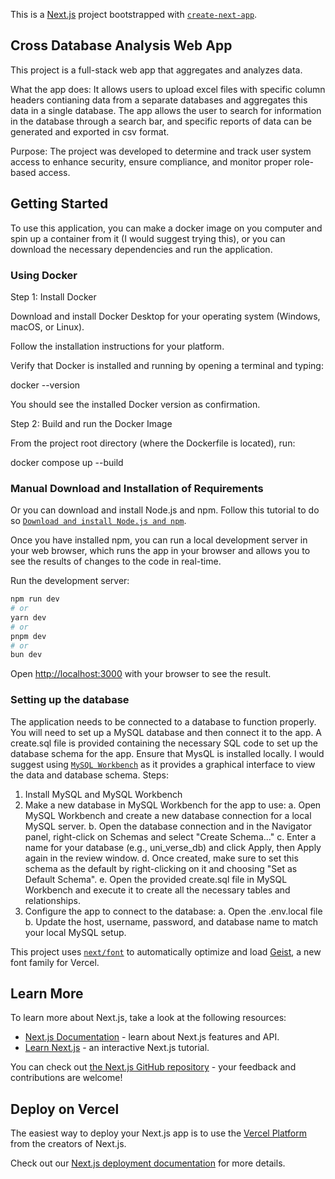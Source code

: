 This is a [Next.js](https://nextjs.org) project bootstrapped with [`create-next-app`](https://nextjs.org/docs/app/api-reference/cli/create-next-app).

## Cross Database Analysis Web App
This project is a full-stack web app that aggregates and analyzes data. 

What the app does: It allows users to upload excel files with specific column headers contianing data from a separate databases and aggregates this data in a single database. The app allows the user to search for information in the database through a search bar, and specific reports of data can be generated and exported in csv format. 

Purpose: The project was developed to determine and track user system access to enhance security, ensure compliance, and monitor proper role-based access.

## Getting Started

To use this application, you can make a docker image on you computer and spin up a container from it (I would suggest trying this), or you can download the necessary dependencies and run the application. 

### Using Docker
Step 1: Install Docker

Download and install Docker Desktop
 for your operating system (Windows, macOS, or Linux).

Follow the installation instructions for your platform.

Verify that Docker is installed and running by opening a terminal and typing:

docker --version

You should see the installed Docker version as confirmation.

Step 2: Build and run the Docker Image

From the project root directory (where the Dockerfile is located), run:

docker compose up --build

### Manual Download and Installation of Requirements

Or you can download and install Node.js and npm. Follow this tutorial to do so [`Download and install Node.js and npm`](https://docs.npmjs.com/downloading-and-installing-node-js-and-npm).

Once you have installed npm, you can run a local development server in your web browser, which runs the app in your browser and allows you to see the results of changes to the code in real-time.

Run the development server:

```bash or powershell or cmd
npm run dev
# or
yarn dev
# or
pnpm dev
# or
bun dev
```

Open [http://localhost:3000](http://localhost:3000) with your browser to see the result.

### Setting up the database
The application needs to be connected to a database to function properly. You will need to set up a MySQL database and then connect it to the app. A create.sql file is provided containing the necessary SQL code to set up the database schema for the app. Ensure that MysQL is installed locally. I would suggest using [`MySQL Workbench`](https://dev.mysql.com/downloads/workbench/) as it provides a graphical interface to view the data and database schema. 
Steps:
1. Install MySQL and MySQL Workbench
2. Make a new database in MySQL Workbench for the app to use:
   a. Open MySQL Workbench and create a new database connection for a local MySQL server.
   b. Open the database connection and in the Navigator panel, right-click on Schemas and select "Create Schema..."
   c. Enter a name for your database (e.g., uni_verse_db) and click Apply, then Apply again in the review window.
   d. Once created, make sure to set this schema as the default by right-clicking on it and choosing "Set as Default Schema".
   e. Open the provided create.sql file in MySQL Workbench and execute it to create all the necessary tables and relationships. 
3. Configure the app to connect to the database:
   a. Open the .env.local file
   b. Update the host, username, password, and database name to match your local MySQL setup. 
   
This project uses [`next/font`](https://nextjs.org/docs/app/building-your-application/optimizing/fonts) to automatically optimize and load [Geist](https://vercel.com/font), a new font family for Vercel.

## Learn More

To learn more about Next.js, take a look at the following resources:

- [Next.js Documentation](https://nextjs.org/docs) - learn about Next.js features and API.
- [Learn Next.js](https://nextjs.org/learn) - an interactive Next.js tutorial.

You can check out [the Next.js GitHub repository](https://github.com/vercel/next.js) - your feedback and contributions are welcome!

## Deploy on Vercel

The easiest way to deploy your Next.js app is to use the [Vercel Platform](https://vercel.com/new?utm_medium=default-template&filter=next.js&utm_source=create-next-app&utm_campaign=create-next-app-readme) from the creators of Next.js.

Check out our [Next.js deployment documentation](https://nextjs.org/docs/app/building-your-application/deploying) for more details.
